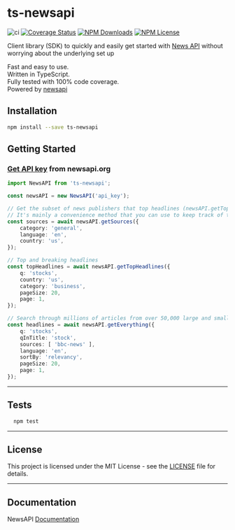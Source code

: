 # ts-newsapi

![ci](https://github.com/IvanSolomakhin/ts-newsapi/workflows/ci/badge.svg)
[![Coverage Status](https://coveralls.io/repos/github/IvanSolomakhin/ts-newsapi/badge.svg)](https://coveralls.io/github/IvanSolomakhin/ts-newsapi)
[![NPM Downloads](https://img.shields.io/npm/dt/ts-newsapi)](https://npmjs.org/package/ts-newsapi)
[![NPM License](https://img.shields.io/npm/l/ts-newsapi)](LICENSE)

Client library (SDK) to quickly and easily get started with [News API](https://newsapi.org) without worrying about the underlying set up
  
Fast and easy to use.  
Written in TypeScript.  
Fully tested with 100% code coverage.  
Powered by [newsapi](https://newsapi.org)
  
## Installation

``` bash
npm install --save ts-newsapi
```

## Getting Started

### [Get API key](https://newsapi.org/) from newsapi.org

``` typescript
import NewsAPI from 'ts-newsapi';

const newsAPI = new NewsAPI('api_key');

// Get the subset of news publishers that top headlines (newsAPI.getTopHeadlines()) are available from. 
// It's mainly a convenience method that you can use to keep track of the publishers available on the API, and you can pipe it straight through to your users.
const sources = await newsAPI.getSources({
    category: 'general',
    language: 'en',
    country: 'us',
});

// Top and breaking headlines  
const topHeadlines = await newsAPI.getTopHeadlines({
    q: 'stocks',
    country: 'us',
    category: 'business',
    pageSize: 20,
    page: 1,
});

// Search through millions of articles from over 50,000 large and small news sources and blogs.
const headlines = await newsAPI.getEverything({
    q: 'stocks',
    qInTitle: 'stock',
    sources: [ 'bbc-news' ],
    language: 'en',
    sortBy: 'relevancy',
    pageSize: 20,
    page: 1,
});
```

----

## Tests

``` bash
  npm test
```

----

## License

This project is licensed under the MIT License - see the [LICENSE](LICENSE) file for details.

----

## Documentation

NewsAPI [Documentation](https://newsapi.org/docs)
  